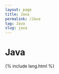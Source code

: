 ```yaml
---
layout: page
title: Java
permalink: /Java
tag: Java
slug: java
---
```


# Java

{% include lang.html %}
